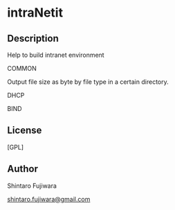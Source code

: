 # intraNetit

## Description
Help to build intranet environment

COMMON

Output file size as byte by file type in a certain directory.

DHCP

BIND

## License 
[GPL]

## Author
Shintaro Fujiwara

shintaro.fujiwara@gmail.com
